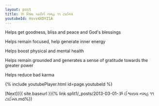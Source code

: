 ```yaml
---
layout: post
title: ૐ નિશા ચારીને નમહ ૧૧ ટાઈમ્સ
youtubeId: Hsvv4XDYZ1A
---
```

 
 
Helps get goodness, bliss and peace and God's blessings
 
Helps remain focused, help generate inner energy 
 
Helps boost physical and mental health 
 
Helps remain grounded and generates a sense of gratitude towards the greater power 
 
Helps reduce bad karma
 
 
 
 


{% include youtubePlayer.html id=page.youtubeId %}
 
[Next]({{ site.baseurl }}{% link  split1/_posts/2013-03-01-ૐ ઈશ્વરાય નમહ ૧૧ ટાઈમ્સ.md%})
 
